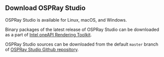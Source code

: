 ## Download OSPRay Studio

OSPRay Studio is available for Linux, macOS, and Windows.

Binary packages of the latest release of OSPRay Studio can be downloaded as a
part of [Intel oneAPI Rendering
Toolkit](https://software.intel.com/content/www/us/en/develop/tools/oneapi/download.html#renderkit).

OSPRay Studio sources can be downloaded from the default `master` branch of
[OSPRay Studio Github repository](https://github.com/ospray/ospray_studio/).
